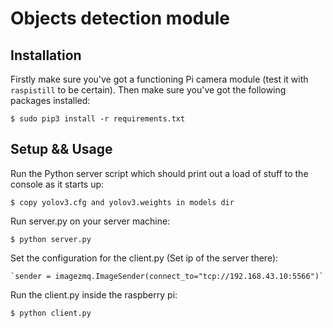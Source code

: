 # Objects detection module


## Installation

Firstly make sure you've got a functioning Pi camera module (test it with
`raspistill` to be certain). 
Then make sure you've got the following packages installed:

    $ sudo pip3 install -r requirements.txt


## Setup && Usage

Run the Python server script which should print out a load of stuff
to the console as it starts up:

    $ copy yolov3.cfg and yolov3.weights in models dir

Run server.py on your server machine:

    $ python server.py

Set the configuration for the client.py (Set ip of the server there):

    `sender = imagezmq.ImageSender(connect_to="tcp://192.168.43.10:5566")`
     
Run the client.py inside the raspberry pi:

    $ python client.py